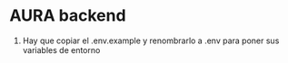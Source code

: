 # AURA backend

1. Hay que copiar el .env.example y renombrarlo a .env para poner sus variables de entorno
